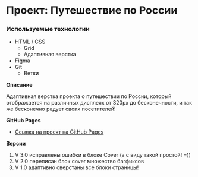 # Проект: Путешествие по России

### Используемые технологии
* HTML / CSS
  * Grid
  * Адаптивная верстка
* Figma
* Git
  * Ветки


**Описание**

Адаптивная верстка проекта о путешествии по России, который отображается на различных дисплеях от 320px до бесконечности, и так же бесконечно радует своих посетителей!


**GitHub Pages**

* [Ссылка на проект на GitHub Pages](https://mikeloangel.github.io/russian-travel/index.html)

**Версии**

1. V 3.0 исправлены ошибки в блоке Cover (а с виду такой простой! =))
2. V 2.0 переписан блок cover множество багфиксов
3. V 1.0 адаптивно сверстаны все блоки страницы!
